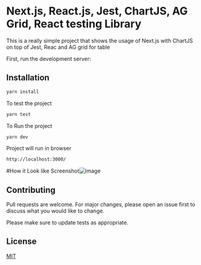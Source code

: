 # Next.js, React.js, Jest, ChartJS, AG Grid, React testing Library

This is a really simple project that shows the usage of Next.js with ChartJS on top of Jest, Reac and AG grid for table

First, run the development server:

## Installation

```bash
yarn install
```

To test the project 

```bash
yarn test
```

To Run the project 

```bash
yarn dev
```

Project will run in browser

```bash
http://localhost:3000/
```

#How it Look like
Screenshot![image](https://user-images.githubusercontent.com/33708101/116018751-5cdd2480-a660-11eb-988e-52726e6d5563.png)


## Contributing
Pull requests are welcome. For major changes, please open an issue first to discuss what you would like to change.

Please make sure to update tests as appropriate.

## License
[MIT](https://choosealicense.com/licenses/mit/)
